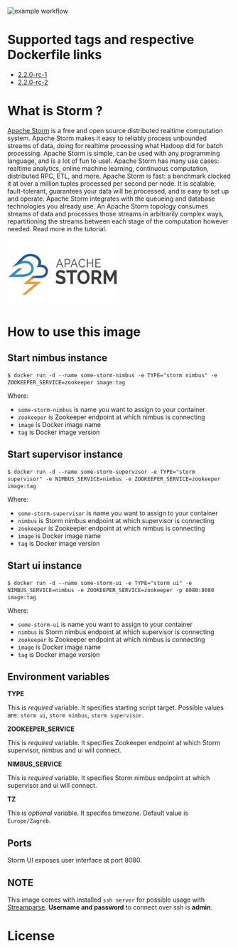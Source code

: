 ![example workflow](https://github.com/dalmatialab/storm/actions/workflows/main.yml/badge.svg)

# Supported tags and respective Dockerfile links

 - [2.2.0-rc-1](https://github.com/dalmatialab/storm/blob/93b2f042737f84334faad7697bad681d03f7ba2b/Dockerfile)
 - [2.2.0-rc-2](https://github.com/dalmatialab/storm/blob/7b0c02380c6556b97b3119fc295ccdf455264a02/Dockerfile)

# What is Storm ? 

[Apache Storm](https://storm.apache.org/) is a free and open source distributed realtime computation system. Apache Storm makes it easy to reliably process unbounded streams of data, doing for realtime processing what Hadoop did for batch processing. Apache Storm is simple, can be used with any programming language, and is a lot of fun to use!. Apache Storm has many use cases: realtime analytics, online machine learning, continuous computation, distributed RPC, ETL, and more. Apache Storm is fast: a benchmark clocked it at over a million tuples processed per second per node. It is scalable, fault-tolerant, guarantees your data will be processed, and is easy to set up and operate. Apache Storm integrates with the queueing and database technologies you already use. An Apache Storm topology consumes streams of data and processes those streams in arbitrarily complex ways, repartitioning the streams between each stage of the computation however needed. Read more in the tutorial.

<img src="https://github.com/dalmatialab/storm/blob/b304f8dfee1c2bd649e12440686029f20e366217/logo.png?raw=true" width="250" height="150">

# How to use this image

## Start nimbus instance

	$ docker run -d --name some-storm-nimbus -e TYPE="storm nimbus" -e ZOOKEEPER_SERVICE=zookeeper image:tag

Where:

 - `some-storm-nimbus` is name you want to assign to your container
 - `zookeeper` is Zookeeper endpoint at which nimbus is connecting
 - `image` is Docker image name
 - `tag` is Docker image version

## Start supervisor instance

	$ docker run -d --name some-storm-supervisor -e TYPE="storm supervisor" -e NIMBUS_SERVICE=nimbus -e ZOOKEEPER_SERVICE=zookeeper image:tag

Where:

 - `some-storm-supervisor` is name you want to assign to your container
 - `nimbus` is Storm nimbus endpoint at which supervisor is connecting
 - `zookeeper` is Zookeeper endpoint at which nimbus is connecting
 - `image` is Docker image name
 - `tag` is Docker image version

## Start ui instance

	$ docker run -d --name some-storm-ui -e TYPE="storm ui" -e NIMBUS_SERVICE=nimbus -e ZOOKEEPER_SERVICE=zookeeper -p 8080:8080 image:tag

Where:

 - `some-storm-ui` is name you want to assign to your container
 - `nimbus` is Storm nimbus endpoint at which supervisor is connecting
 - `zookeeper` is Zookeeper endpoint at which nimbus is connecting
 - `image` is Docker image name
 - `tag` is Docker image version

## Environment variables

**TYPE**

This is *required* variable. It specifies starting script target. Possible values are: `storm ui`, `storm nimbus`, `storm supervisor`.

**ZOOKEEPER_SERVICE**

This is *required* variable. It specifies Zookeeper endpoint at which Storm supervisor, nimbus and ui will connect.

**NIMBUS_SERVICE**

This is *required* variable. It specifies Storm nimbus endpoint at which supervisor and ui will connect.

**TZ**

This is *optional* variable. It specifes timezone. Default value is `Europe/Zagreb`.

## Ports

Storm UI exposes user interface at port 8080.

## NOTE

This image comes with installed `ssh server` for possible usage with [Streamparse](https://streamparse.readthedocs.io/en/stable/). **Username and password** to connect over ssh is **admin**.

# License

